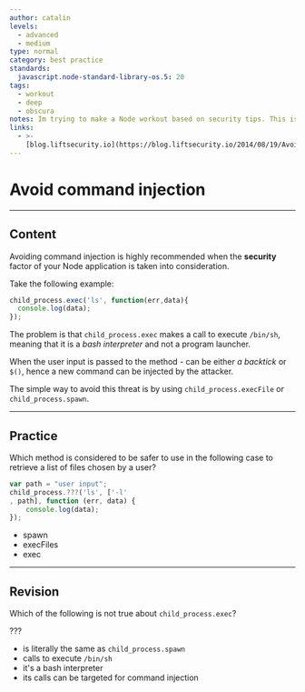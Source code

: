 ```yaml
---
author: catalin
levels:
  - advanced
  - medium
type: normal
category: best practice
standards:
  javascript.node-standard-library-os.5: 20
tags:
  - workout
  - deep
  - obscura
notes: Im trying to make a Node workout based on security tips. This is one of them.
links:
  - >-
    [blog.liftsecurity.io](https://blog.liftsecurity.io/2014/08/19/Avoid-Command-Injection-Node.js){website}
---
```


# Avoid command injection


---

## Content

Avoiding command injection is highly recommended when the **security** factor of your Node application is taken into consideration.

Take the following example:

```javascript
child_process.exec('ls', function(err,data){
  console.log(data);
});
```

The problem is that `child_process.exec` makes a call to execute `/bin/sh`, meaning that it is a *bash interpreter* and not a program launcher.

When the user input is passed to the method - can be either *a backtick*  or `$()`, hence a new command can be injected by the attacker.

The simple way to avoid this threat is by using `child_process.execFile` or `child_process.spawn`.


---

## Practice

Which method is considered to be safer to use in the following case to retrieve a list of files chosen by a user?

```javascript
var path = "user input";
child_process.???('ls', ['-l'
, path], function (err, data) {
    console.log(data);
});
```

* spawn
* execFiles
* exec


---

## Revision

Which of the following is not true about `child_process.exec`?

???

* is literally the same as `child_process.spawn`
* calls to execute `/bin/sh`
* it's a bash interpreter
* its calls can be targeted for command injection
